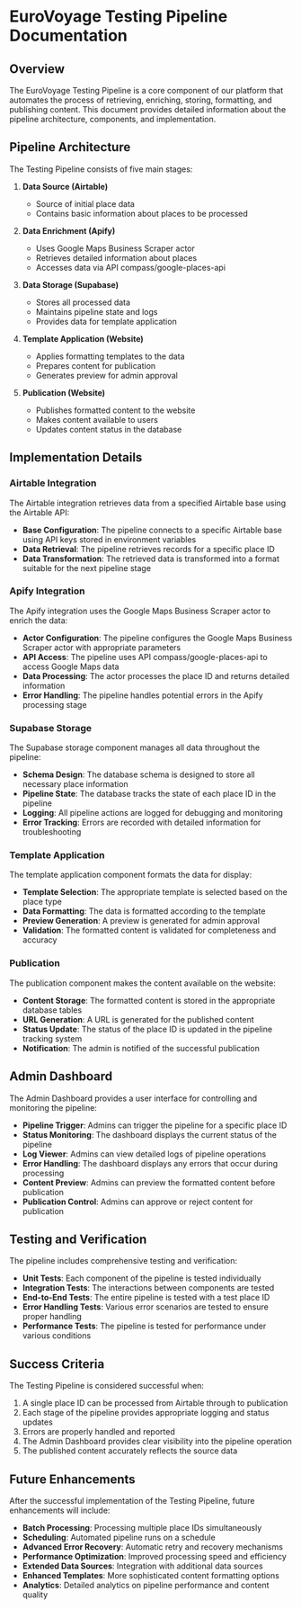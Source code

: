 # EuroVoyage Testing Pipeline Documentation

## Overview

The EuroVoyage Testing Pipeline is a core component of our platform that automates the process of retrieving, enriching, storing, formatting, and publishing content. This document provides detailed information about the pipeline architecture, components, and implementation.

## Pipeline Architecture

The Testing Pipeline consists of five main stages:

1. **Data Source (Airtable)**
   - Source of initial place data
   - Contains basic information about places to be processed

2. **Data Enrichment (Apify)**
   - Uses Google Maps Business Scraper actor
   - Retrieves detailed information about places
   - Accesses data via API compass/google-places-api

3. **Data Storage (Supabase)**
   - Stores all processed data
   - Maintains pipeline state and logs
   - Provides data for template application

4. **Template Application (Website)**
   - Applies formatting templates to the data
   - Prepares content for publication
   - Generates preview for admin approval

5. **Publication (Website)**
   - Publishes formatted content to the website
   - Makes content available to users
   - Updates content status in the database

## Implementation Details

### Airtable Integration

The Airtable integration retrieves data from a specified Airtable base using the Airtable API:

- **Base Configuration**: The pipeline connects to a specific Airtable base using API keys stored in environment variables
- **Data Retrieval**: The pipeline retrieves records for a specific place ID
- **Data Transformation**: The retrieved data is transformed into a format suitable for the next pipeline stage

### Apify Integration

The Apify integration uses the Google Maps Business Scraper actor to enrich the data:

- **Actor Configuration**: The pipeline configures the Google Maps Business Scraper actor with appropriate parameters
- **API Access**: The pipeline uses API compass/google-places-api to access Google Maps data
- **Data Processing**: The actor processes the place ID and returns detailed information
- **Error Handling**: The pipeline handles potential errors in the Apify processing stage

### Supabase Storage

The Supabase storage component manages all data throughout the pipeline:

- **Schema Design**: The database schema is designed to store all necessary place information
- **Pipeline State**: The database tracks the state of each place ID in the pipeline
- **Logging**: All pipeline actions are logged for debugging and monitoring
- **Error Tracking**: Errors are recorded with detailed information for troubleshooting

### Template Application

The template application component formats the data for display:

- **Template Selection**: The appropriate template is selected based on the place type
- **Data Formatting**: The data is formatted according to the template
- **Preview Generation**: A preview is generated for admin approval
- **Validation**: The formatted content is validated for completeness and accuracy

### Publication

The publication component makes the content available on the website:

- **Content Storage**: The formatted content is stored in the appropriate database tables
- **URL Generation**: A URL is generated for the published content
- **Status Update**: The status of the place ID is updated in the pipeline tracking system
- **Notification**: The admin is notified of the successful publication

## Admin Dashboard

The Admin Dashboard provides a user interface for controlling and monitoring the pipeline:

- **Pipeline Trigger**: Admins can trigger the pipeline for a specific place ID
- **Status Monitoring**: The dashboard displays the current status of the pipeline
- **Log Viewer**: Admins can view detailed logs of pipeline operations
- **Error Handling**: The dashboard displays any errors that occur during processing
- **Content Preview**: Admins can preview the formatted content before publication
- **Publication Control**: Admins can approve or reject content for publication

## Testing and Verification

The pipeline includes comprehensive testing and verification:

- **Unit Tests**: Each component of the pipeline is tested individually
- **Integration Tests**: The interactions between components are tested
- **End-to-End Tests**: The entire pipeline is tested with a test place ID
- **Error Handling Tests**: Various error scenarios are tested to ensure proper handling
- **Performance Tests**: The pipeline is tested for performance under various conditions

## Success Criteria

The Testing Pipeline is considered successful when:

1. A single place ID can be processed from Airtable through to publication
2. Each stage of the pipeline provides appropriate logging and status updates
3. Errors are properly handled and reported
4. The Admin Dashboard provides clear visibility into the pipeline operation
5. The published content accurately reflects the source data

## Future Enhancements

After the successful implementation of the Testing Pipeline, future enhancements will include:

- **Batch Processing**: Processing multiple place IDs simultaneously
- **Scheduling**: Automated pipeline runs on a schedule
- **Advanced Error Recovery**: Automatic retry and recovery mechanisms
- **Performance Optimization**: Improved processing speed and efficiency
- **Extended Data Sources**: Integration with additional data sources
- **Enhanced Templates**: More sophisticated content formatting options
- **Analytics**: Detailed analytics on pipeline performance and content quality